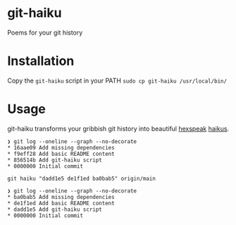 # git-haiku
Poems for your git history

# Installation
Copy the `git-haiku` script in your PATH
`sudo cp git-haiku /usr/local/bin/`

# Usage
git-haiku transforms your gribbish git history into beautiful [hexspeak](https://en.wikipedia.org/wiki/Hexspeak) [haikus](https://en.wikipedia.org/wiki/Haiku).

```
❯ git log --oneline --graph --no-decorate
* 16aae09 Add missing dependencies
* f9eff28 Add basic README content
* 856514b Add git-haiku script
* 0000000 Initial commit
```

`git haiku "dadd1e5 de1f1ed ba0bab5" origin/main`

```
❯ git log --oneline --graph --no-decorate
* ba0bab5 Add missing dependencies
* de1f1ed Add basic README content
* dadd1e5 Add git-haiku script
* 0000000 Initial commit
```
